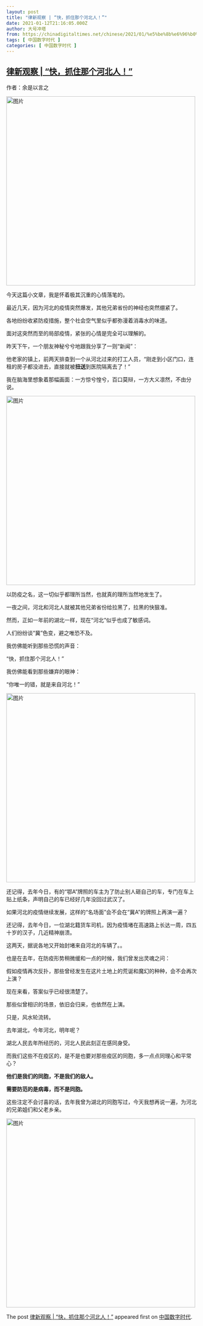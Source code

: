 ```yaml
---
layout: post
title: "律新观察 | “快，抓住那个河北人！”"
date: 2021-01-12T21:16:05.000Z
author: 大号冲塔
from: https://chinadigitaltimes.net/chinese/2021/01/%e5%be%8b%e6%96%b0%e8%a7%82%e5%af%9f-%e5%bf%ab%ef%bc%8c%e6%8a%93%e4%bd%8f%e9%82%a3%e4%b8%aa%e6%b2%b3%e5%8c%97%e4%ba%ba%ef%bc%81/
tags: [ 中国数字时代 ]
categories: [ 中国数字时代 ]
---
```

<!--1610486165000-->
[律新观察 | “快，抓住那个河北人！”](https://chinadigitaltimes.net/chinese/2021/01/%e5%be%8b%e6%96%b0%e8%a7%82%e5%af%9f-%e5%bf%ab%ef%bc%8c%e6%8a%93%e4%bd%8f%e9%82%a3%e4%b8%aa%e6%b2%b3%e5%8c%97%e4%ba%ba%ef%bc%81/)
------

<div>
<p>作者：余是以言之</p><p><img src="https://chinadigitaltimes.net/chinese/files/2021/01/post-661456-5ffe119acaf0d.png" alt="图片" width="500" class="aligncenter" /></p><p>今天这篇小文章，我是怀着极其沉重的心情落笔的。</p><p>最近几天，因为河北的疫情突然爆发，其他兄弟省份的神经也突然绷紧了。</p><p>各地纷纷收紧防疫措施，整个社会空气里似乎都弥漫着消毒水的味道。</p><p>面对这突然而至的局部疫情，紧张的心情是完全可以理解的。</p><p>昨天下午，一个朋友神秘兮兮地跟我分享了一则“新闻”：</p><p>他老家的镇上，前两天排查到一个从河北过来的打工人员，“刚走到小区门口，连租的房子都没进去，直接就被<strong>扭送</strong>到医院隔离去了！”</p><p>我在脑海里想象着那幅画面：一方惊兮惶兮，百口莫辩，一方大义凛然，不由分说。</p><p><img src="https://chinadigitaltimes.net/chinese/files/2021/01/post-661456-5ffe119e36c3c.png" alt="图片" width="500" class="aligncenter" /></p><p>以防疫之名，这一切似乎都理所当然，也就真的理所当然地发生了。</p><p>一夜之间，河北和河北人就被其他兄弟省份给拉黑了，拉黑的快狠准。</p><p>然而，正如一年前的湖北一样，现在“河北”似乎也成了敏感词。</p><p>人们纷纷谈“冀”色变，避之唯恐不及。</p><p>我仿佛能听到那些恐慌的声音：</p><p>“快，抓住那个河北人！”</p><p>我仿佛能看到那些嫌弃的眼神：</p><p>“你唯一的错，就是来自河北！”</p><p><img src="https://chinadigitaltimes.net/chinese/files/2021/01/post-661456-5ffe11a162d83.png" alt="图片" width="500" class="aligncenter" /></p><p>还记得，去年今日，有的“鄂A”牌照的车主为了防止别人砸自己的车，专门在车上贴上纸条，声明自己的车已经好几年没回过武汉了。</p><p>如果河北的疫情继续发展，这样的“名场面”会不会在“冀A”的牌照上再演一遍？</p><p>还记得，去年今日，一位湖北籍货车司机，因为疫情堵在高速路上长达一周，四五十岁的汉子，几近精神崩溃。</p><p>这两天，据说各地又开始封堵来自河北的车辆了。。</p><p>也是在去年，在防疫形势稍微缓和一点的时候，我们曾发出灵魂之问：</p><p>假如疫情再次反扑，那些曾经发生在这片土地上的荒诞和魔幻的种种，会不会再次上演？</p><p>现在来看，答案似乎已经很清楚了。</p><p>那些似曾相识的场景，依旧会归来，也依然在上演。</p><p>只是，风水轮流转。</p><p>去年湖北，今年河北，明年呢？</p><p>湖北人民去年所经历的，河北人民此刻正在感同身受。</p><p>而我们这些不在疫区的，是不是也要对那些疫区的同胞，多一点点同理心和平常心？</p><p><strong>他们是我们的同胞，不是我们的敌人。</strong></p><p><strong>需要防范的是病毒，而不是同胞。</strong></p><p>这些注定不会讨喜的话，去年我曾为湖北的同胞写过，今天我想再说一遍，为河北的兄弟姐们和父老乡亲。</p><p><img src="https://chinadigitaltimes.net/chinese/files/2021/01/post-661456-5ffe11a4abd5b.png" alt="图片" width="500" class="aligncenter" /></p><p>The post <a rel="nofollow" href="https://chinadigitaltimes.net/chinese/2021/01/%e5%be%8b%e6%96%b0%e8%a7%82%e5%af%9f-%e5%bf%ab%ef%bc%8c%e6%8a%93%e4%bd%8f%e9%82%a3%e4%b8%aa%e6%b2%b3%e5%8c%97%e4%ba%ba%ef%bc%81/">律新观察 | “快，抓住那个河北人！”</a> appeared first on <a rel="nofollow" href="https://chinadigitaltimes.net/chinese">中国数字时代</a>.</p>
</div>
